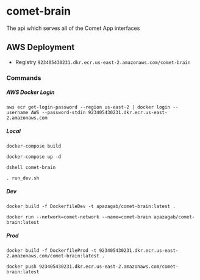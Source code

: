 # comet-brain


The api which serves all of the Comet App interfaces

## AWS Deployment

- Registry `923405430231.dkr.ecr.us-east-2.amazonaws.com/comet-brain`


### Commands


##### AWS Docker Login

`aws ecr get-login-password --region us-east-2 | docker login --username AWS --password-stdin 923405430231.dkr.ecr.us-east-2.amazonaws.com`



##### Local

`docker-compose build`

`docker-compose up -d`

`dshell comet-brain`

`. run_dev.sh`



##### Dev

`docker build -f DockerfileDev -t apazagab/comet-brain:latest .`

`docker run --network=comet-network --name=comet-brain apazagab/comet-brain:latest`



##### Prod

`docker build -f DockerfileProd -t 923405430231.dkr.ecr.us-east-2.amazonaws.com/comet-brain:latest .`

`docker push 923405430231.dkr.ecr.us-east-2.amazonaws.com/comet-brain:latest`

